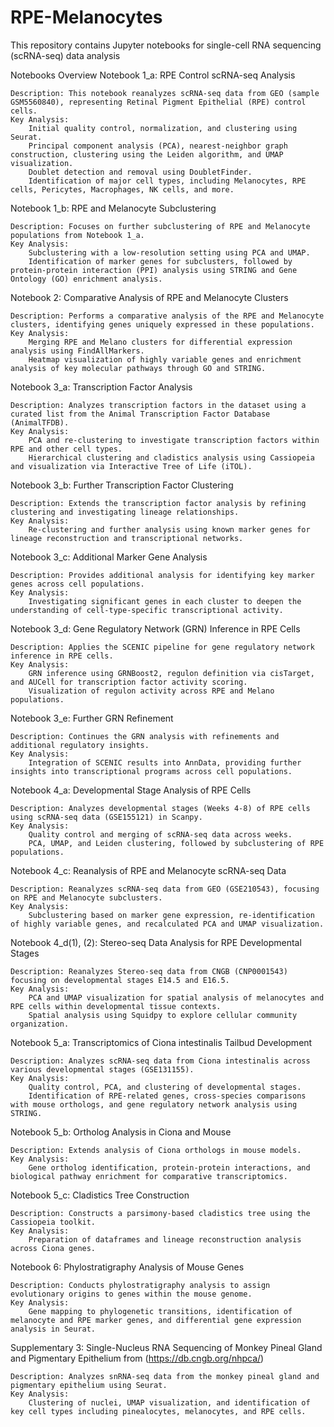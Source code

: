 # RPE-Melanocytes

This repository contains Jupyter notebooks for single-cell RNA sequencing (scRNA-seq) data analysis

Notebooks Overview
Notebook 1_a: RPE Control scRNA-seq Analysis

    Description: This notebook reanalyzes scRNA-seq data from GEO (sample GSM5560840), representing Retinal Pigment Epithelial (RPE) control cells.
    Key Analysis:
        Initial quality control, normalization, and clustering using Seurat.
        Principal component analysis (PCA), nearest-neighbor graph construction, clustering using the Leiden algorithm, and UMAP visualization.
        Doublet detection and removal using DoubletFinder.
        Identification of major cell types, including Melanocytes, RPE cells, Pericytes, Macrophages, NK cells, and more.

Notebook 1_b: RPE and Melanocyte Subclustering

    Description: Focuses on further subclustering of RPE and Melanocyte populations from Notebook 1_a.
    Key Analysis:
        Subclustering with a low-resolution setting using PCA and UMAP.
        Identification of marker genes for subclusters, followed by protein-protein interaction (PPI) analysis using STRING and Gene Ontology (GO) enrichment analysis.

Notebook 2: Comparative Analysis of RPE and Melanocyte Clusters

    Description: Performs a comparative analysis of the RPE and Melanocyte clusters, identifying genes uniquely expressed in these populations.
    Key Analysis:
        Merging RPE and Melano clusters for differential expression analysis using FindAllMarkers.
        Heatmap visualization of highly variable genes and enrichment analysis of key molecular pathways through GO and STRING.

Notebook 3_a: Transcription Factor Analysis

    Description: Analyzes transcription factors in the dataset using a curated list from the Animal Transcription Factor Database (AnimalTFDB).
    Key Analysis:
        PCA and re-clustering to investigate transcription factors within RPE and other cell types.
        Hierarchical clustering and cladistics analysis using Cassiopeia and visualization via Interactive Tree of Life (iTOL).

Notebook 3_b: Further Transcription Factor Clustering

    Description: Extends the transcription factor analysis by refining clustering and investigating lineage relationships.
    Key Analysis:
        Re-clustering and further analysis using known marker genes for lineage reconstruction and transcriptional networks.

Notebook 3_c: Additional Marker Gene Analysis

    Description: Provides additional analysis for identifying key marker genes across cell populations.
    Key Analysis:
        Investigating significant genes in each cluster to deepen the understanding of cell-type-specific transcriptional activity.

Notebook 3_d: Gene Regulatory Network (GRN) Inference in RPE Cells

    Description: Applies the SCENIC pipeline for gene regulatory network inference in RPE cells.
    Key Analysis:
        GRN inference using GRNBoost2, regulon definition via cisTarget, and AUCell for transcription factor activity scoring.
        Visualization of regulon activity across RPE and Melano populations.

Notebook 3_e: Further GRN Refinement

    Description: Continues the GRN analysis with refinements and additional regulatory insights.
    Key Analysis:
        Integration of SCENIC results into AnnData, providing further insights into transcriptional programs across cell populations.

Notebook 4_a: Developmental Stage Analysis of RPE Cells

    Description: Analyzes developmental stages (Weeks 4-8) of RPE cells using scRNA-seq data (GSE155121) in Scanpy.
    Key Analysis:
        Quality control and merging of scRNA-seq data across weeks.
        PCA, UMAP, and Leiden clustering, followed by subclustering of RPE populations.

Notebook 4_c: Reanalysis of RPE and Melanocyte scRNA-seq Data

    Description: Reanalyzes scRNA-seq data from GEO (GSE210543), focusing on RPE and Melanocyte subclusters.
    Key Analysis:
        Subclustering based on marker gene expression, re-identification of highly variable genes, and recalculated PCA and UMAP visualization.

Notebook 4_d(1), (2): Stereo-seq Data Analysis for RPE Developmental Stages

    Description: Reanalyzes Stereo-seq data from CNGB (CNP0001543) focusing on developmental stages E14.5 and E16.5.
    Key Analysis:
        PCA and UMAP visualization for spatial analysis of melanocytes and RPE cells within developmental tissue contexts.
        Spatial analysis using Squidpy to explore cellular community organization.

Notebook 5_a: Transcriptomics of Ciona intestinalis Tailbud Development

    Description: Analyzes scRNA-seq data from Ciona intestinalis across various developmental stages (GSE131155).
    Key Analysis:
        Quality control, PCA, and clustering of developmental stages.
        Identification of RPE-related genes, cross-species comparisons with mouse orthologs, and gene regulatory network analysis using STRING.

Notebook 5_b: Ortholog Analysis in Ciona and Mouse

    Description: Extends analysis of Ciona orthologs in mouse models.
    Key Analysis:
        Gene ortholog identification, protein-protein interactions, and biological pathway enrichment for comparative transcriptomics.

Notebook 5_c: Cladistics Tree Construction

    Description: Constructs a parsimony-based cladistics tree using the Cassiopeia toolkit.
    Key Analysis:
        Preparation of dataframes and lineage reconstruction analysis across Ciona genes.

Notebook 6: Phylostratigraphy Analysis of Mouse Genes

    Description: Conducts phylostratigraphy analysis to assign evolutionary origins to genes within the mouse genome.
    Key Analysis:
        Gene mapping to phylogenetic transitions, identification of melanocyte and RPE marker genes, and differential gene expression analysis in Seurat.

Supplementary 3: Single-Nucleus RNA Sequencing of Monkey Pineal Gland and Pigmentary Epithelium from (https://db.cngb.org/nhpca/)

    Description: Analyzes snRNA-seq data from the monkey pineal gland and pigmentary epithelium using Seurat.
    Key Analysis:
        Clustering of nuclei, UMAP visualization, and identification of key cell types including pinealocytes, melanocytes, and RPE cells.
